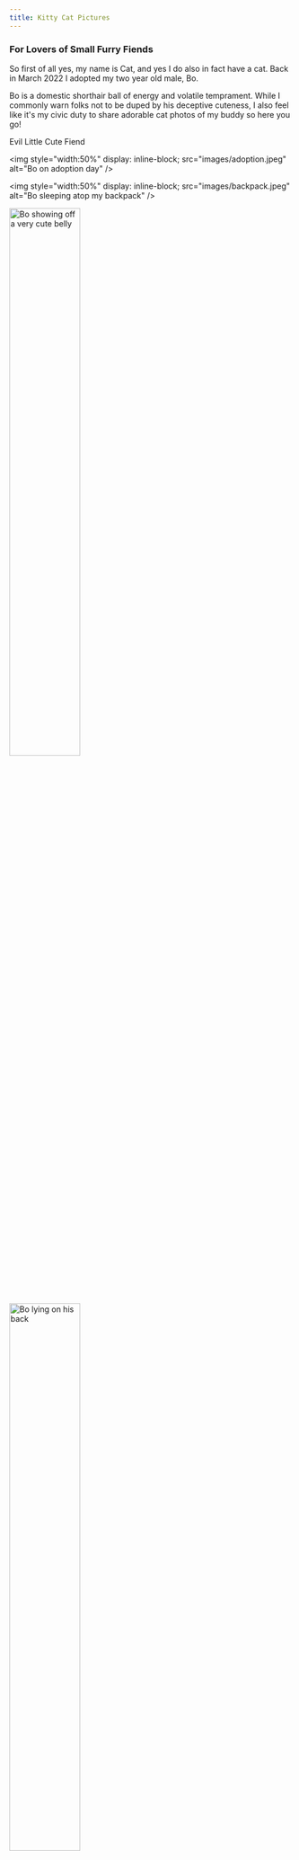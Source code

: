 ```yaml
---
title: Kitty Cat Pictures
--- 
```


### For Lovers of Small Furry Fiends

So first of all yes, my name is Cat, and yes I do also in fact have a cat. Back in March 2022 I adopted my two year old male, Bo. 

Bo is a domestic shorthair ball of energy and volatile temprament. While I commonly warn folks not to be duped by his deceptive cuteness, I also feel like it's my civic duty to share adorable cat photos of my buddy so here you go!

Evil Little Cute Fiend 

<img style="width:50%" display: inline-block; src="images/adoption.jpeg" alt="Bo on adoption day" />

<img style="width:50%" display: inline-block; src="images/backpack.jpeg" alt="Bo sleeping atop my backpack" />

<img style="width:50%" src="images/bo_belly1.jpeg" alt="Bo showing off a very cute belly" />

<img style="width:50%" src="images/bo_belly2.jpeg" alt="Bo lying on his back" />

<img style="width:50%" src="images/bo_box1.jpeg" alt="Bo inside a box " />

<img style="width:50%" src="images/bo_box2.jpeg" alt="Bo inside a box again" />

<img style="width:50%" src="images/bo_computer.jpeg" alt="Bo unhelpfully ontop of my laptop" />

<img style="width:50%" src="images/sleeping-1.jpeg" alt="Bo adorably asleep" />

<img style="width:50%" src="images/sleeping-2.jpeg" alt="Bo asleep" />

<img style="width:50%" src="images/sneeze.jpeg" alt="Bo all stretched out about to sneeze" />

<img style="width:50%" src="images/upsidedown.jpeg" alt="Bo upsidedown" />

<img style="width:50%" src="images/upsidedown2.jpeg" alt="Bo upsidedown again" />

<img style="width:50%" src="images/windowwatching.jpeg" alt="Bo on his hind legs scouring through the window" />

<img style="width:50%" src="images/blanket.jpeg" alt="Bo sleeping under a blanket" />




               

